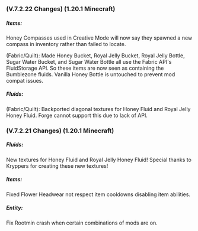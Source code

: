 ### **(V.7.2.22 Changes) (1.20.1 Minecraft)**

##### Items:
Honey Compasses used in Creative Mode will now say they spawned a new compass in inventory rather than failed to locate.

(Fabric/Quilt): Made Honey Bucket, Royal Jelly Bucket, Royal Jelly Bottle, Sugar Water Bucket, and Sugar Water Bottle all use the Fabric API's FluidStorage API.
 So these items are now seen as containing the Bumblezone fluids. Vanilla Honey Bottle is untouched to prevent mod compat issues.

##### Fluids:
(Fabric/Quilt): Backported diagonal textures for Honey Fluid and Royal Jelly Honey Fluid. Forge cannot support this due to lack of API.


### **(V.7.2.21 Changes) (1.20.1 Minecraft)**

##### Fluids:
New textures for Honey Fluid and Royal Jelly Honey Fluid! Special thanks to Kryppers for creating these new textures!

##### Items:
Fixed Flower Headwear not respect item cooldowns disabling item abilities.

##### Entity:
Fix Rootmin crash when certain combinations of mods are on.
